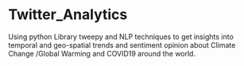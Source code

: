 # Twitter_Analytics
Using python Library tweepy and NLP techniques to get insights into temporal and geo-spatial trends and sentiment opinion about Climate Change /Global Warming and COVID19 around the world.
